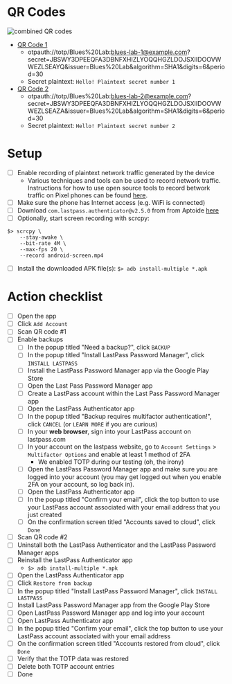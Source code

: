 # QR Codes
![combined QR codes](https://user-images.githubusercontent.com/945571/155418867-b13d4f69-a598-4a5c-8abe-31801aece1f5.png)

- [QR Code 1](https://user-images.githubusercontent.com/945571/155416190-d10440cc-bf4b-4592-952b-ac7aba3b130f.png)
  - otpauth://totp/Blues%20Lab:blues-lab-1@example.com?secret=JBSWY3DPEEQFA3DBNFXHIZLYOQQHGZLDOJSXIIDOOVWWEZLSEAYQ&issuer=Blues%20Lab&algorithm=SHA1&digits=6&period=30
  - Secret  plaintext: `Hello! Plaintext secret number 1`
- [QR Code 2](https://user-images.githubusercontent.com/945571/155416198-e6fe260a-0305-48da-90e1-137faccdc20c.png)
  - otpauth://totp/Blues%20Lab:blues-lab-2@example.com?secret=JBSWY3DPEEQFA3DBNFXHIZLYOQQHGZLDOJSXIIDOOVWWEZLSEAZA&issuer=Blues%20Lab&algorithm=SHA1&digits=6&period=30
  - Secret  plaintext: `Hello! Plaintext secret number 2`

# Setup

- [ ] Enable recording of plaintext network traffic generated by the device
  - Various techniques and tools can be used to record network traffic.
    Instructions for how to use open source tools to record betwork traffic on
    Pixel phones can be found [here](/capture-traffic/README.md).
- [ ] Make sure the phone has Internet access (e.g. WiFi is connected)
- [ ] Download `com.lastpass.authenticator@v2.5.0` from from Aptoide
      [here](https://lastpass-authenticator.en.aptoide.com/versions)
- [ ] Optionally, start screen recording with scrcpy:
```
$> scrcpy \
    --stay-awake \
    --bit-rate 4M \
    --max-fps 20 \
    --record android-screen.mp4
```
- [ ] Install the downloaded APK file(s): `$> adb install-multiple *.apk`

# Action checklist

- [ ] Open the app
- [ ] Click `Add Account`
- [ ] Scan QR code #1
- [ ] Enable backups
  - [ ] In the popup titled "Need a backup?", click `BACKUP`
  - [ ] In the popup titled "Install LastPass Password Manager", click `INSTALL
        LASTPASS`
  - [ ] Install the LastPass Password Manager app via the Google Play Store
  - [ ] Open the Last Pass Password Manager app
  - [ ] Create a LastPass account within the Last Pass Password Manager app
  - [ ] Open the LastPass Authenticator app
  - [ ] In the popup titled "Backup requires multifactor authentication!", click
        `CANCEL` (or `LEARN MORE` if you are curious)
  - [ ] In your **web browser**, sign into your LastPass account on lastpass.com
  - [ ] In your account on the lastpass website, go to `Account Settings` >
        `Multifactor Options` and enable at least 1 method of 2FA
    - We enabled TOTP during our testing (oh, the irony)
  - [ ] Open the LastPass Password Manager app and make sure you are logged into
        your account (you may get logged out when you enable 2FA on your account,
        so log back in).
  - [ ] Open the LastPass Authenticator app
  - [ ] In the popup titled "Confirm your email", click the top button to use your
        LastPass account associated with your email address that you just created
  - [ ] On the confirmation screen titled "Accounts saved to cloud", click
        `Done`
- [ ] Scan QR code #2
- [ ] Uninstall both the LastPass Authenticator and the LastPass Password
      Manager apps
- [ ] Reinstall the LastPass Authenticator app
  - `$> adb install-multiple *.apk`
- [ ] Open the LastPass Authenticator app
- [ ] Click `Restore from backup`
- [ ] In the popup titled "Install LastPass Password Manager", click `INSTALL
      LASTPASS`
- [ ] Install LastPass Password Manager app from the Google Play Store
- [ ] Open LastPass Password Manager app and log into your account
- [ ] Open LastPass Authenticator app
- [ ] In the popup titled "Confirm your email", click the top button to use your
      LastPass account associated with your email address
- [ ] On the confirmation screen titled "Accounts restored from cloud", click
      `Done`
- [ ] Verify that the TOTP data was restored
- [ ] Delete both TOTP account entries
- [ ] Done
